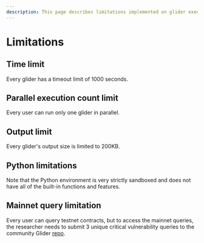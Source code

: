 ```yaml
---
description: This page describes limitations implemented on glider execution
---
```


# Limitations

## Time limit

Every glider has a timeout limit of 1000 seconds.

## Parallel execution count limit

Every user can run only one glider in parallel.

## Output limit

Every glider's output size is limited to 200KB.

## Python limitations

Note that the Python environment is very strictly sandboxed and does not have all of the built-in functions and features.

## Mainnet query limitation

Every user can query testnet contracts, but to access the mainnet queries, the researcher needs to submit 3 unique critical vulnerability queries to the community Glider [repo](https://github.com/Hexens/glider-query-db).
